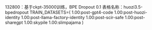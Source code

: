 132800：基于ckpt-35000训练，BPE Dropout 0.1
表格名称：huozi3.5-bpedropout
TRAIN_DATASETS=(
    1.00:post-gpt4-code
    1.00:post-huozi-identity
    1.00:post-llama-factory-identity
    1.00:post-scir-safe
    1.00:post-sharegpt
    1.00:skypile
    1.00:slimpajama
)